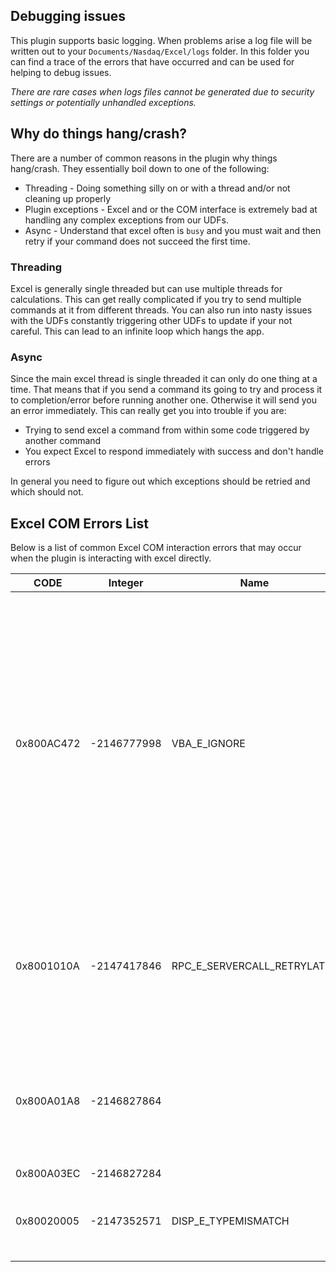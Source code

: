 ## Debugging issues

This plugin supports basic logging. When problems arise a log file will be written out to your `Documents/Nasdaq/Excel/logs` folder. In this folder you can find a trace of the errors that have occurred and can be used for helping to debug issues.

_There are rare cases when logs files cannot be generated due to security settings or potentially unhandled exceptions._

## Why do things hang/crash?

There are a number of common reasons in the plugin why things hang/crash. They essentially boil down to one of the following:

* Threading - Doing something silly on or with a thread and/or not cleaning up properly
* Plugin exceptions - Excel and or the COM interface is extremely bad at handling any complex exceptions from our UDFs.
* Async - Understand that excel often is `busy` and you must wait and then retry if your command does not succeed the first time.

### Threading

Excel is generally single threaded but can use multiple threads for calculations. This can get really complicated if you try to send multiple commands at it from different threads. You can also run into nasty issues with the UDFs constantly triggering other UDFs to update if your not careful. This can lead to an infinite loop which hangs the app.

### Async

Since the main excel thread is single threaded it can only do one thing at a time. That means that if you send a command its going to try and process it to completion/error before running another one. Otherwise it will send you an error immediately. This can really get you into trouble if you are:

* Trying to send excel a command from within some code triggered by another command
* You expect Excel to respond immediately with success and don't handle errors

In general you need to figure out which exceptions should be retried and which should not.

## Excel COM Errors List

Below is a list of common Excel COM interaction errors that may occur when the plugin is interacting with excel directly.

| CODE | Integer | Name | Meaning |
| ------------- | ------------- | ------------- | ------------- |
| 0x800AC472 | -2146777998 | VBA_E_IGNORE | The error that is returned whenever an object model call is invoked while the property browser is suspended.  Or to put it another way, when Excel developers want to suspend the object model, they suspend the property browser. |
| 0x8001010A | -2147417846 | RPC_E_SERVERCALL_RETRYLATER | The remote server (Excel) is busy and our plugin cannot interact with it atm. We need to wait and try again. |
| 0x800A01A8 | -2146827864 | | Seems to occur when no cells are selected but you are trying to reference one in a range. |
| 0x800A03EC | -2146827284 | | |
| 0x80020005 | -2147352571 | DISP_E_TYPEMISMATCH | Their is a type mismatch between two objects. |